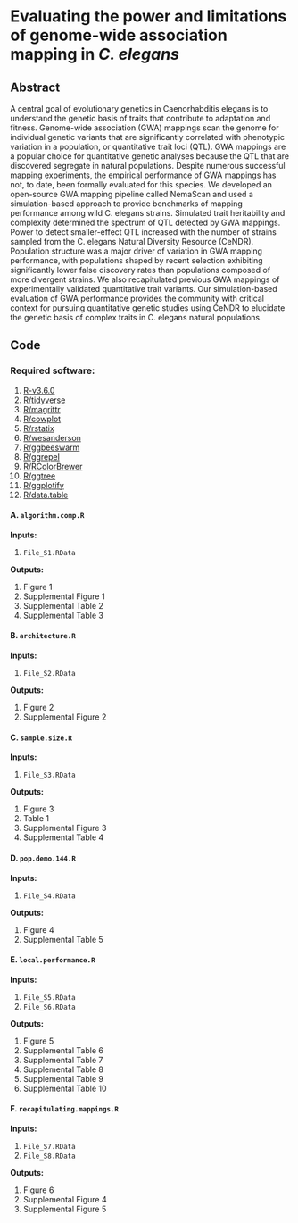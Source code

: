 # Evaluating the power and limitations of genome-wide association mapping in _C. elegans_

## Abstract
A central goal of evolutionary genetics in Caenorhabditis elegans is to understand the genetic basis of traits that contribute to adaptation and fitness. Genome-wide association (GWA) mappings scan the genome for individual genetic variants that are significantly correlated with phenotypic variation in a population, or quantitative trait loci (QTL). GWA mappings are a popular choice for quantitative genetic analyses because the QTL that are discovered segregate in natural populations. Despite numerous successful mapping experiments, the empirical performance of GWA mappings has not, to date, been formally evaluated for this species. We developed an open-source GWA mapping pipeline called NemaScan and used a simulation-based approach to provide benchmarks of mapping performance among wild C. elegans strains. Simulated trait heritability and complexity determined the spectrum of QTL detected by GWA mappings. Power to detect smaller-effect QTL increased with the number of strains sampled from the C. elegans Natural Diversity Resource (CeNDR). Population structure was a major driver of variation in GWA mapping performance, with populations shaped by recent selection exhibiting significantly lower false discovery rates than populations composed of more divergent strains. We also recapitulated previous GWA mappings of experimentally validated quantitative trait variants. Our simulation-based evaluation of GWA performance provides the community with critical context for pursuing quantitative genetic studies using CeNDR to elucidate the genetic basis of complex traits in C. elegans natural populations.

## Code
### Required software:
1. [R-v3.6.0](https://www.r-project.org/)
2. [R/tidyverse](https://www.tidyverse.org/)
3. [R/magrittr](https://magrittr.tidyverse.org/)
4. [R/cowplot](https://github.com/wilkelab/cowplot)
5. [R/rstatix](https://github.com/kassambara/rstatix)
6. [R/wesanderson](https://github.com/karthik/wesanderson)
7. [R/ggbeeswarm](https://github.com/eclarke/ggbeeswarm)
8. [R/ggrepel](https://ggrepel.slowkow.com/)
9. [R/RColorBrewer](https://cran.r-project.org/web/packages/RColorBrewer/index.html)
10. [R/ggtree](https://bioconductor.org/packages/release/bioc/html/ggtree.html#:~:text='ggtree'%20extends%20the%20'ggplot2,structures%20with%20their%20annotation%20data.)
11. [R/ggplotify](https://github.com/GuangchuangYu/ggplotify)
12. [R/data.table](https://rdatatable.gitlab.io/data.table/)

#### A. `algorithm.comp.R`
  **Inputs:**
  1. `File_S1.RData`

  **Outputs:**
  1. Figure 1
  2. Supplemental Figure 1
  3. Supplemental Table 2
  4. Supplemental Table 3

#### B. `architecture.R`
  **Inputs:**
  1. `File_S2.RData`

  **Outputs:**
  1. Figure 2
  2. Supplemental Figure 2

#### C. `sample.size.R`
  **Inputs:**
  1. `File_S3.RData`

  **Outputs:**
  1. Figure 3
  2. Table 1
  3. Supplemental Figure 3
  4. Supplemental Table 4

#### D. `pop.demo.144.R`
  **Inputs:**
  1. `File_S4.RData`

  **Outputs:**
  1. Figure 4
  2. Supplemental Table 5

#### E. `local.performance.R`
  **Inputs:**
  1. `File_S5.RData`
  2. `File_S6.RData`

  **Outputs:**
  1. Figure 5
  2. Supplemental Table 6
  3. Supplemental Table 7
  4. Supplemental Table 8
  5. Supplemental Table 9
  6. Supplemental Table 10

#### F. `recapitulating.mappings.R`
  **Inputs:**
  1. `File_S7.RData`
  2. `File_S8.RData`

  **Outputs:**
  1. Figure 6
  2. Supplemental Figure 4
  3. Supplemental Figure 5
